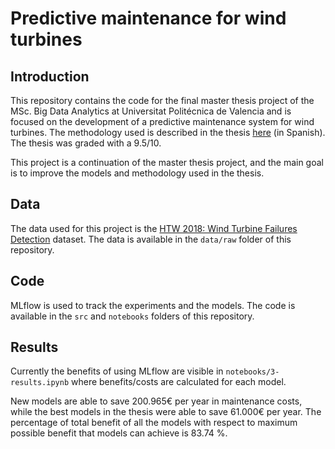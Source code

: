 # Predictive maintenance for wind turbines

## Introduction

This repository contains the code for the final master thesis project of the MSc. Big Data Analytics at Universitat Politécnica de Valencia and is focused on the development of a predictive maintenance system for wind turbines. The methodology used is described in the thesis [here](https://drive.google.com/file/d/1PW2BmiOykbafdPJOVP3f42tXJhEdpf69/view?usp=drive_link) (in Spanish). The thesis was graded with a 9.5/10.

This project is a continuation of the master thesis project, and the main goal is to improve the models and methodology used in the thesis.

## Data

The data used for this project is the [HTW 2018: Wind Turbine Failures Detection](https://opendata.edp.com/open-data/en/hack-the-wind.html) dataset. The data is available in the `data/raw` folder of this repository.

## Code

MLflow is used to track the experiments and the models. The code is available in the `src` and `notebooks` folders of this repository.

## Results

Currently the benefits of using MLflow are visible in `notebooks/3-results.ipynb` where benefits/costs are calculated for each model.

New models are able to save 200.965€ per year in maintenance costs, while the best models in the thesis were able to save 61.000€ per year. The percentage of total benefit of all the models with respect to maximum possible benefit that models can achieve is 83.74 %.